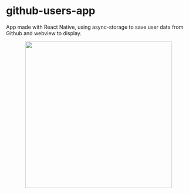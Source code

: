 # github-users-app

App made with React Native, using async-storage to save user data from Github and webview to display.

<p align="center">
  <img src="preview.gif" width="400"/>
</p>
